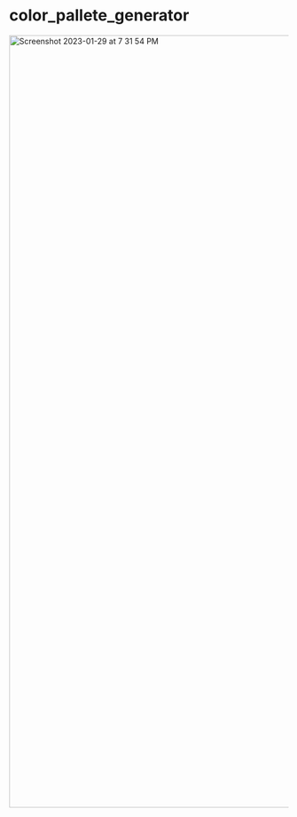 # color_pallete_generator

<img width="1393" alt="Screenshot 2023-01-29 at 7 31 54 PM" src="https://user-images.githubusercontent.com/46536791/215332506-ca59c7c3-d0ba-4034-93e4-0702b063de26.png">
